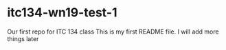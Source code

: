 # itc134-wn19-test-1
Our first repo for ITC 134 class
This is my first README file. I will add more things later
